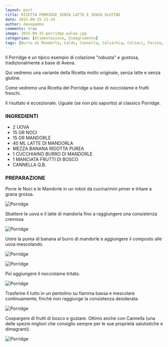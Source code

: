 ```yaml
---
layout: post
title: RICETTA PORRIDGE SENZA LATTE E SENZA GLUTINE
date: 2015-08-25 11:34
author: davegamba
comments: true
image: 2015-08-25-porridge-paleo.jpg
categories: [Alimentazione, Dimagrimento]
tags: [Burro di Mandorle, Caldo, Cannella, Celiachia, Celiaci, Farina, Freddo, Glutine, Latte, Mandorle, Noci, Paleo, Porridge, Proteico, Ricette]
---
```

Il Porridge è un tipico esempio di colazione "robusta" e gustosa, tradizionalmente a base di Avena.

Qui vedremo una variante della Ricetta molto originale, senza latte e senza glutine.

Come vedremo una Ricetta del Porridge a base di nocciolame e frutti freschi.

Il risultato è eccezionale. Uguale (se non più saporito) al classico Porridge.

### INGREDIENTI

-	2 UOVA
-	15 GR NOCI
-	15 GR MANDORLE
-	40 ML LATTE DI MANDORLA
-	MEZZA BANANA RIDOTTA PUREA
-	1 CUCCHIAINO BURRO DI MANDORLE
-	1 MANCIATA FRUTTI DI BOSCO
-	CANNELLA Q.B.

### PREPARAZIONE

Porre le Noci e le Mandorle in un robot da cucina/mini pimer e tritare a grana grossa.

![Porridge]({{site.images_root}}2015-08-25-porridge-paleo-1.jpg)

Sbattere le uova e il latte di mandorla fino a raggiungere una consistenza cremosa.

![Porridge]({{site.images_root}}2015-08-25-porridge-paleo-2.jpg)

Unire la purea di banana al burro di mandorle e aggiungere il composto alle uova mescolando.

![Porridge]({{site.images_root}}2015-08-25-porridge-paleo-3.jpg)

![Porridge]({{site.images_root}}2015-08-25-porridge-paleo-4.jpg)

Poi aggiungere il nocciolame tritato.

![Porridge]({{site.images_root}}2015-08-25-porridge-paleo-5.jpg)

Trasferire il tutto in un pentolino su fiamma bassa e mescolare continuamente, finchè non raggiunge la consistenza desiderata.

![Porridge]({{site.images_root}}2015-08-25-porridge-paleo-6.jpg)

Cospargere di frutti di bosco e gustare. Ottimo anche con Cannella (una delle spezie migliori che consiglio sempre per le sue proprietà salutistiche e dimagranti).

![Porridge]({{site.images_root}}2015-08-25-porridge-paleo-7.jpg)